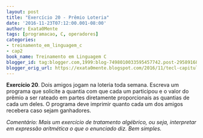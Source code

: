 ```yaml
---
layout: post
title: "Exercício 20 - Prêmio Loteria"
date: '2016-11-23T07:12:00.001-08:00'
author: Exata0Mente
tags: [programacao, C, operadores]
categories:
- treinamento_em_linguagem_c
- cap2  
book_name: Treinamento em Linguagem C
blogger_id: tag:blogger.com,1999:blog-7498010033595457742.post-2958916864548411393
blogger_orig_url: https://exata0mente.blogspot.com/2016/11/tecl-capitulo-2-exercicio-20.html
---
```


**Exercício 20**. Dois amigos jogam na loteria toda semana. Escreva um programa que solicite a quantia com que cada um participou e o valor do prêmio a ser rateado em partes diretamente proporcionais as quantias de cada um deles. O programa deve imprimir quanto cada um dos amigos recebera caso sejam ganhadores.

*Comentário: Mais um exercício de tratamento algébrico, ou seja, interpretar em expressão aritmética o que o enunciado diz. Bem simples.*
